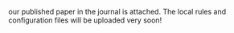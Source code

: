 our published paper in the journal is attached.
The local rules and configuration files will be uploaded very soon!
